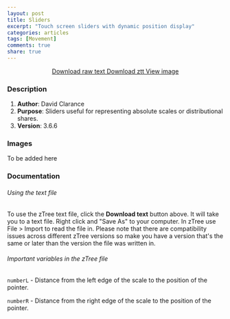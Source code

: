 ```yaml
---
layout: post
title: Sliders
excerpt: "Touch screen sliders with dynamic position display"
categories: articles
tags: [Movement]
comments: true
share: true
---
```


<div class="btn-group">
<center>
 <a href="https://raw.githubusercontent.com/davidclarance/zTree/gh-pages/CodeSnippets/Sliders/TouchScreenSlider.txt" class="btn">Download raw text </a>
 <a href="https://github.com/davidclarance/zTree/blob/gh-pages/CodeSnippets/Sliders/TouchScreenSlider.ztt" class="btn">Download ztt </a>
 <a href="https://github.com/davidclarance/zTree/blob/gh-pages/CodeSnippets/Sliders/TouchScreenSlider.png" class="btn">View image</a>
</center> 
</div>





### Description

1. **Author**: David Clarance
2. **Purpose**: Sliders useful for representing absolute scales or distributional shares. 
3. **Version**: 3.6.6



### Images

To be added here


### Documentation

###### Using the text file

To use the zTree text file, click the **Download text** button above. It will take you to a text file. Right click and "Save As" to your computer. In zTree use File > Import to read the file in. Please note that there are compatibility issues across different zTree versions so make you have a version that's the same or later than the version the file was written in.

###### Important variables in the zTree file

`numberL` - Distance from the left edge of the scale to the position of the pointer.

`numberR` - Distance from the right edge of the scale to the position of the pointer.




